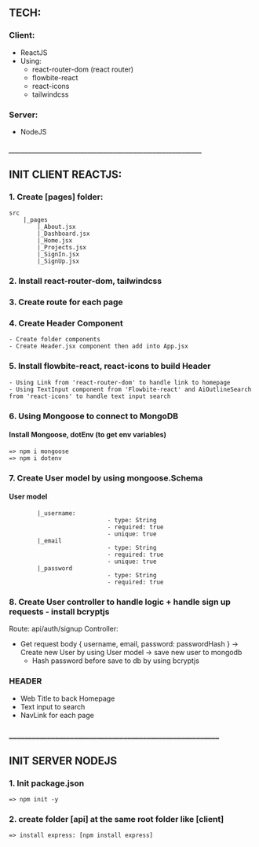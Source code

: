 ## TECH:
### Client:
 - ReactJS
 - Using:
	* react-router-dom (react router)
	* flowbite-react
	* react-icons
	* tailwindcss
 
### Server:
 - NodeJS 

##### ___________________________________________________________ #####

## INIT CLIENT REACTJS:
### 1. Create [pages] folder:
	src
		|_pages
			|_About.jsx
			|_Dashboard.jsx
			|_Home.jsx
			|_Projects.jsx
			|_SignIn.jsx
			|_SignUp.jsx

### 2. Install react-router-dom, tailwindcss

### 3. Create route for each page

### 4. Create Header Component
	- Create folder components
	- Create Header.jsx component then add into App.jsx
	
### 5. Install flowbite-react, react-icons to build Header
	- Using Link from 'react-router-dom' to handle link to homepage
	- Using TextInput component from 'Flowbite-react' and AiOutlineSearch from 'react-icons' to handle text input search 

### 6. Using Mongoose to connect to MongoDB
#### Install Mongoose, dotEnv (to get env variables)
	=> npm i mongoose
	=> npm i dotenv

### 7. Create User model by using mongoose.Schema
#### User model
			|_username:
								- type: String
								- required: true
								- unique: true
			|_email
								- type: String
								- required: true
								- unique: true
			|_password
								- type: String
								- required: true

### 8. Create User controller to handle logic + handle sign up requests - install bcryptjs
 Route: api/auth/signup
 Controller: 
  - Get request body { username, email, password: passwordHash }
	-> Create new User by using User model -> save new user to mongodb
	* Hash password before save to db by using bcryptjs



### HEADER
 - Web Title to back Homepage
 - Text input to search
 - NavLink for each page
### _______________________________________________________ ###

## INIT SERVER NODEJS
### 1. Init package.json
	=> npm init -y

### 2. create folder [api] at the same root folder like [client]
	=> install express: [npm install express]
 
 